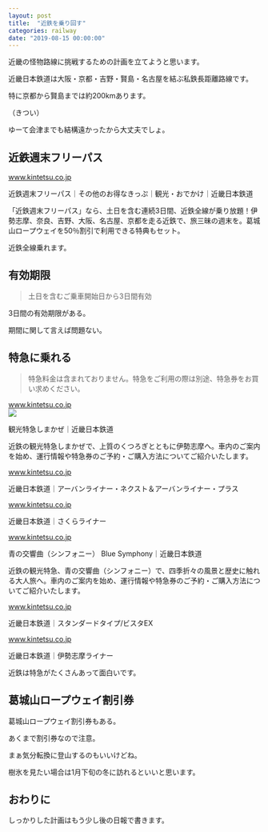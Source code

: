 ```yaml
---
layout: post
title:  "近鉄を乗り回す"
categories: railway
date: "2019-08-15 00:00:00"
---
```


近畿の怪物路線に挑戦するための計画を立てようと思います。

近畿日本鉄道は大阪・京都・吉野・賢島・名古屋を結ぶ私鉄長距離路線です。

特に京都から賢島までは約200kmあります。

（きつい）

ゆーて会津までも結構遠かったから大丈夫でしょ。

## 近鉄週末フリーパス


<div class="card">
  <a href="https://www.kintetsu.co.jp/senden/Railway/Ticket/weekend_free/"></a>
  <div class="card__header">
    <a href="https://www.kintetsu.co.jp/senden/Railway/Ticket/weekend_free/">www.kintetsu.co.jp</a>
  </div>
  <div class="card__image">
    <img src="">
  </div>
  <div class="card__title">
    <p>近鉄週末フリーパス｜その他のお得なきっぷ｜観光・おでかけ｜近畿日本鉄道</p>
  </div>
  <div class="card__description">
    <p>「近鉄週末フリーパス」なら、土日を含む連続3日間、近鉄全線が乗り放題！伊勢志摩、奈良、吉野、大阪、名古屋、京都を走る近鉄で、旅三昧の週末を。葛城山ロープウェイを50％割引で利用できる特典もセット。</p>
  </div>
</div>


近鉄全線乗れます。

## 有効期限

> 土日を含むご乗車開始日から3日間有効

3日間の有効期限がある。

期間に関して言えば問題ない。

## 特急に乗れる

> 特急料金は含まれておりません。特急をご利用の際は別途、特急券をお買い求めください。


<div class="card">
  <a href="https://www.kintetsu.co.jp/senden/shimakaze/"></a>
  <div class="card__header">
    <a href="https://www.kintetsu.co.jp/senden/shimakaze/">www.kintetsu.co.jp</a>
  </div>
  <div class="card__image">
    <img src="./assets/img/global/touch_icon.png">
  </div>
  <div class="card__title">
    <p>観光特急しまかぜ｜近畿日本鉄道</p>
  </div>
  <div class="card__description">
    <p>近鉄の観光特急しまかぜで、上質のくつろぎとともに伊勢志摩へ。車内のご案内を始め、運行情報や特急券のご予約・ご購入方法についてご紹介いたします。</p>
  </div>
</div>



<div class="card">
  <a href="https://www.kintetsu.co.jp/gyoumu/Express/train/urban.html"></a>
  <div class="card__header">
    <a href="https://www.kintetsu.co.jp/gyoumu/Express/train/urban.html">www.kintetsu.co.jp</a>
  </div>
  <div class="card__image">
    <img src="">
  </div>
  <div class="card__title">
    <p>近畿日本鉄道｜アーバンライナー・ネクスト＆アーバンライナー・プラス</p>
  </div>
  <div class="card__description">
    <p></p>
  </div>
</div>



<div class="card">
  <a href="https://www.kintetsu.co.jp/gyoumu/Express/train/sakura-liner.html"></a>
  <div class="card__header">
    <a href="https://www.kintetsu.co.jp/gyoumu/Express/train/sakura-liner.html">www.kintetsu.co.jp</a>
  </div>
  <div class="card__image">
    <img src="">
  </div>
  <div class="card__title">
    <p>近畿日本鉄道｜さくらライナー</p>
  </div>
  <div class="card__description">
    <p></p>
  </div>
</div>



<div class="card">
  <a href="https://www.kintetsu.co.jp/senden/blue_symphony/"></a>
  <div class="card__header">
    <a href="https://www.kintetsu.co.jp/senden/blue_symphony/">www.kintetsu.co.jp</a>
  </div>
  <div class="card__image">
    <img src="">
  </div>
  <div class="card__title">
    <p>青の交響曲（シンフォニー） Blue Symphony｜近畿日本鉄道</p>
  </div>
  <div class="card__description">
    <p>近鉄の観光特急、青の交響曲（シンフォニー）で、四季折々の風景と歴史に触れる大人旅へ。車内のご案内を始め、運行情報や特急券のご予約・ご購入方法についてご紹介いたします。</p>
  </div>
</div>



<div class="card">
  <a href="https://www.kintetsu.co.jp/gyoumu/Express/train/bisuta.html#regular"></a>
  <div class="card__header">
    <a href="https://www.kintetsu.co.jp/gyoumu/Express/train/bisuta.html#regular">www.kintetsu.co.jp</a>
  </div>
  <div class="card__image">
    <img src="">
  </div>
  <div class="card__title">
    <p>近畿日本鉄道｜スタンダードタイプ/ビスタEX</p>
  </div>
  <div class="card__description">
    <p></p>
  </div>
</div>



<div class="card">
  <a href="https://www.kintetsu.co.jp/gyoumu/Express/train/ise-liner.html"></a>
  <div class="card__header">
    <a href="https://www.kintetsu.co.jp/gyoumu/Express/train/ise-liner.html">www.kintetsu.co.jp</a>
  </div>
  <div class="card__image">
    <img src="">
  </div>
  <div class="card__title">
    <p>近畿日本鉄道｜伊勢志摩ライナー</p>
  </div>
  <div class="card__description">
    <p></p>
  </div>
</div>


近鉄は特急がたくさんあって面白いです。

## 葛城山ロープウェイ割引券

葛城山ロープウェイ割引券もある。

あくまで割引券なので注意。

まぁ気分転換に登山するのもいいけどね。

樹氷を見たい場合は1月下旬の冬に訪れるといいと思います。

## おわりに

しっかりした計画はもう少し後の日報で書きます。

